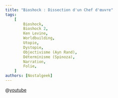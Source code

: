 ```yaml
---
title: "Bioshock : Dissection d'un Chef d'œuvre"
tags:
    [
        Bioshock,
        Bioshock 2,
        Ken Levine,
        Worldbuilding,
        Utopie,
        Dystopie,
        Objectivisme (Ayn Rand),
        Déterminisme (Spinoza),
        Narration,
        Folie,
    ]
authors: [Nostalgeek]
---
```


@[youtube](https://www.youtube.com/watch?v=AH4YNPIrz2M)
